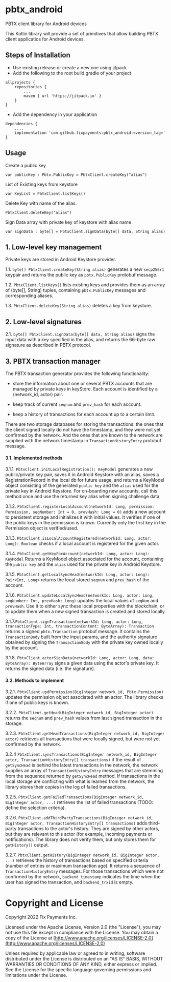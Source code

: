 # pbtx_android

PBTX client library for Android devices

This Kotlin library will provide a set of primitives that allow building PBTX client applicatios for
Android devices.

## Steps of Installation

- Use existing release or create a new one using jitpack
- Add the following to the root build.gradle of your project

```
allprojects {
	repositories {
	    ...
		maven { url 'https://jitpack.io' }
	}
}
```

- Add the dependency in your application

```
dependencies {
    ....
    implementation 'com.github.fixpayments:pbtx_android:<version_tag>'
}
```

## Usage

Create a public key

``
var publicKey : Pbtx.PublicKey = PbtxClient.createKey("alias")
``

List of Existing keys from keystore

``
var KeyList = PbtxClient.listKeys()
``

Delete Key with name of the alias.

``
PbtxClient.deleteKey("alias")
``

Sign Data array with private key of keystore with alias name

``
var signData : byte[] = PbtxClient.signData(byte[] data, String alias)
``

## 1. Low-level key management

Private keys are stored in Android Keystore provider.

1.1. `byte[] PbtxClient.createKey(String alias)` generates a new `secp256r1` keypair and returns the
public key as `pbtx.PublicKey` protobuf message.

1.2. `PbtxClient.listKeys()` lists existing keys and provides them as an array of (byte[], String)
tuples, containing `pbtx.PublicKey` messages and corresponding aliases.

1.3. `PbtxClient.deleteKey(String alias)` deletes a key from keystore.

## 2. Low-level signatures

2.1. `byte[] PbtxClient.signData(byte[] data, String alias)` signs the input data with a key
specified in the alias, and returns the 66-byte raw signature as described in PBTX protocol.

## 3. PBTX transaction manager

The PBTX transaction generator provides the following functionality:

* store the information about one or several PBTX accounts that are managed by private keys in
  keyStore. Each account is identified by a (network_id, actor) pair.

* keep track of current `seqnum` and `prev_hash` for each account.

* keep a history of transactions for each account up to a certain limit.

There are two storage databases for storing the transactions: the ones that the client signed
locally do not have the timestamp, and they were not yet confirmed by the network. And the ones that
are known to the network are supplied with the network timestamp in `TransactionHistoryEntry`
protobuf message.

#### 3.1. Implemented methods

3.1.1. `PbtxClient.initLocalRegistration(): KeyModel` generates a new public/private key pair, saves it
in Android Keystore with an alias, saves a RegistrationRecord in the local db for future usage, and
returns a KeyModel object consisting of the generated `public key` and the `alias` used for the
private key in Android Keystore. For on-boarding new accounts, call this method once and use the
returned key alias when signing challenge data.

3.1.2. `PbtxClient.registerLocalAccount(networkId: Long, permission: Permission, seqNumber: Int = 0, prevHash: Long = 0)`
adds a new account to persistent storage and initializes it with initial values. It verifies if one
of the public keys in the permission is known. Currently only the first key in the Permission object
is verified/used.

3.1.3. `PbtxClient.isLocalAccountRegistered(networkId: Long, actor: Long): Boolean`
checks if a local account is registered for the given actor.

3.1.4. `PbtxClient.getKeyForAccount(networkId: Long, actor: Long): KeyModel`
Returns a KeyModel object associated for the account, containing the `public key` and the `alias` used for the
private key in Android Keystore.

3.1.5. `PbtxClient.getLocalSyncHead(networkId: Long, actor: Long): Pair<Int, Long>` returns the
local stored `seqnum` and `prev_hash` of the account.

3.1.6. `PbtxClient.updateLocalSyncHead(networkId: Long, actor: Long, seqNumber: Int, prevHash: Long)`
updates the local values of `seqNum` and `prevHash`. Use it to either sync these local properties
with the blockchain, or to update them when a new signed transaction is created and stored locally.

3.1.7.`PbtxClient.signTransaction(networkId: Long, actor: Long, transactionType: Int, transactionContent: ByteArray): Transaction`
returns a signed `pbtx.Transaction` protobuf message. It contains the `TransactionBody` built from
the input params, and the authority signature obtained by signing the `TransactionBody` with the
private key owned locally by the account.

3.1.8. `PbtxClient.actorSignData(networkId: Long, actor: Long, data: ByteArray): ByteArray`
signs a given data using the actor's private key. It returns the signed data (i.e. the signature). 

#### 3.2. Methods to implement

3.2.1. `PbtxClient.updPermission(BigInteger network_id, Pbtx.Permission)` updates the permission
object associated with an actor. The library checks if one of public keys is known.

3.2.2. `PbtxClient.getHead(BigInteger network_id, BigInteger actor)` returns the `seqnum`
and `prev_hash` values from last signed transaction in the storage.

3.2.3. `PbtxClient.getHeadTransactions(BigInteger network_id, BigInteger actor)` retrieves all
transactions that were locally signed, but were not yet confirmed by the network.

3.2.4 `PbtxClient.syncTransactions(BigInteger network_id, BigInteger actor, TransactionHistoryEntry[] transactions)`
if the result of `getSyncHead` is behind the latest transactions in the network, the network
supplies an array of `TransactionHistoryEntry` messages that are stemming from the sequence returned
by `getSyncHead` method. If transactions in the local storage are conflicting with what is learned
from the network, the library stores their copies in the log of failed transactions.

3.2.5. `PbtxClient.getFailedTransactions(BigInteger network_id, BigInteger actor, ...)` retrieves
the list of failed transactions (TODO: define the selection criteria).

3.2.6. `PbtxClient.addThirdPartyTransactions(BigInteger network_id, BigInteger actor, TransactionHistoryEntry[] transactions)`
adds third-party transactions to the actor's history. They are signed by other actors, but they are
relevant to this actor (for example, incoming payments or notifications). The library does not
verify them, but only stores them for `getHistory()` output.

3.2.7. `PbtxClient.getHistory(BigInteger network_id, BigInteger actor, ...)` retrieves the history
of transactions based on specified criteria (number of entries or maximum transaction age). It
returns a sequence of `TransactionHistoryEntry` messages. For those transactions which were not
confirmed by the network, `backend_timestamp` indicates the time when the user has signed the
transaction, and `backend_trxid` is empty.


Copyright and License
=====================

Copyright 2022 Fix Payments Inc.

Licensed under the Apache License, Version 2.0 (the "License"); you may not use this file except in
compliance with the License. You may obtain a copy of the License at
[http://www.apache.org/licenses/LICENSE-2.0](http://www.apache.org/licenses/LICENSE-2.0)

Unless required by applicable law or agreed to in writing, software distributed under the License is
distributed on an "AS IS" BASIS, WITHOUT WARRANTIES OR CONDITIONS OF ANY KIND, either express or
implied. See the License for the specific language governing permissions and limitations under the
License.

